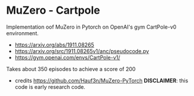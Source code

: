 
# MuZero - Cartpole
 Implementation oof MuZero in Pytorch on OpenAI's gym CartPole-v0  environment.


- https://arxiv.org/abs/1911.08265
- https://arxiv.org/src/1911.08265v1/anc/pseudocode.py
- https://gym.openai.com/envs/CartPole-v1/

Takes about 350 episodes to achieve a score of 200
- credits https://github.com/Hauf3n/MuZero-PyTorch
**DISCLAIMER**: this code is early research code. 

 
